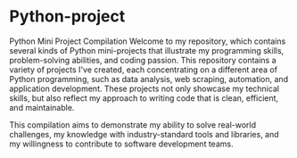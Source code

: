 # Python-project
Python Mini Project Compilation
 Welcome to my repository, which contains several kinds of Python mini-projects that illustrate my programming skills, problem-solving abilities, and coding passion.  This repository contains a variety of projects I've created, each concentrating on a different area of Python programming, such as data analysis, web scraping, automation, and application development.  These projects not only showcase my technical skills, but also reflect my approach to writing code that is clean, efficient, and maintainable.

 This compilation aims to demonstrate my ability to solve real-world challenges, my knowledge with industry-standard tools and libraries, and my willingness to contribute to software development teams.
